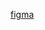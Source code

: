 [figma ](https://www.figma.com/design/cTj4GV6SrkgMdHfqHRW8oi/Positivus-Landing-Page-Design-(Community)?node-id=330-762&t=CAnOMzgYoUlBoddF-1)
